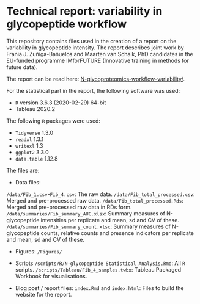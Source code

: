# Technical report: variability in glycopeptide workflow

This repository contains files used in the creation of a report on the variability in glycopeptide intensity. The report describes joint work by Frania J. Zuñiga-Bañuelos and Maarten van Schaik, PhD candidates in the EU-funded programme IMforFUTURE (Innovative training in methods for future data).

The report can be read here: [N-glycoproteomics-workflow-variability/](https://mjgvanschaik.github.io/N-glycoproteomics-workflow-variability/).

For the statistical part in the report, the following software was used:

- `R` version 3.6.3 (2020-02-29) 64-bit
- Tableau 2020.2

The following `R` packages were used:

- `Tidyverse` 1.3.0
- `readxl` 1.3.1
- `writexl` 1.3
- `ggplot2` 3.3.0
- `data.table` 1.12.8

The files are:

- Data files:

`/data/Fib_1.csv`-`Fib_4.csv`: The raw data.
`/data/Fib_total_processed.csv`: Merged and pre-processed raw data. 
`/data/Fib_total_processed.Rds`: Merged and pre-processed raw data in RDs form. 
`/data/summaries/Fib_summary_AUC.xlsx`: Summary measures of N-glycopeptide intensities per replicate and mean, sd and CV of these.
`/data/summaries/Fib_summary_count.xlsx`: Summary measures of N-glycopeptide counts, relative counts and presence indicators per replicate and mean, sd and CV of these.

- Figures:
`/Figures/`

- Scripts
`/scripts/R/N-glycopeptide Statistical Analysis.Rmd`: All `R` scripts. 
`/scripts/Tableau/Fib_4_samples.twbx`: Tableau Packaged Workbook for visualisations. 

- Blog post / report files:
`index.Rmd` and `index.html`: Files to build the website for the report. 


